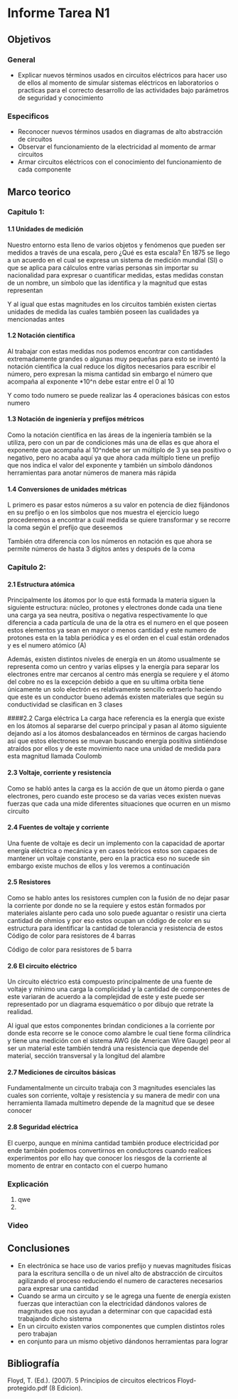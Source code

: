 # Informe Tarea N1
## Objetivos
### General
- Explicar nuevos términos usados en circuitos eléctricos para hacer uso de ellos al 
momento de simular sistemas eléctricos en laboratorios o practicas para el correcto 
desarrollo de las actividades bajo parámetros de seguridad y conocimiento
### Especificos
- Reconocer nuevos términos usados en diagramas de alto abstracción de circuitos
- Observar el funcionamiento de la electricidad al momento de armar circuitos
- Armar circuitos eléctricos con el conocimiento del funcionamiento de cada componente
## Marco teorico
### Capitulo 1:
#### 1.1 Unidades de medición
Nuestro entorno esta lleno de varios objetos y fenómenos que pueden ser medidos a través de 
una escala, pero ¿Qué es esta escala? En 1875 se llego a un acuerdo en el cual se expresa un 
sistema de medición mundial (SI) o que se aplica para cálculos entre varias personas sin 
importar su nacionalidad para expresar o cuantificar medidas, estas medidas constan de un 
nombre, un símbolo que las identifica y la magnitud que estas representan

Y al igual que estas magnitudes en los circuitos también existen ciertas unidades de medida las 
cuales también poseen las cualidades ya mencionadas antes

#### 1.2 Notación científica
Al trabajar con estas medidas nos podemos encontrar con cantidades extremadamente grandes o 
algunas muy pequeñas para esto se inventó la notación científica la cual reduce los dígitos 
necesarios para escribir el número, pero expresan la misma cantidad sin embargo el número que 
acompaña al exponente *10^n debe estar entre el 0 al 10

Y como todo numero se puede realizar las 4 operaciones básicas con estos numero

#### 1.3 Notación de ingeniería y prefijos métricos
Como la notación científica en las áreas de la ingeniería también se la utiliza, pero con un par de 
condiciones más una de ellas es que ahora el exponente que acompaña al 10^ndebe ser un 
múltiplo de 3 ya sea positivo o negativo, pero no acaba aquí ya que ahora cada múltiplo tiene un 
prefijo que nos indica el valor del exponente y también un símbolo dándonos herramientas para 
anotar números de manera más rápida

#### 1.4 Conversiones de unidades métricas
L primero es pasar estos números a su valor en potencia de diez fijándonos en su prefijo o en 
los símbolos que nos muestra el ejercicio luego procederemos a encontrar a cuál medida se 
quiere transformar y se recorre la coma según el prefijo que deseemos

También otra diferencia con los números en notación es que ahora se permite números de hasta
3 dígitos antes y después de la coma

### Capitulo 2:
#### 2.1 Estructura atómica
Principalmente los átomos por lo que está formada la materia siguen la siguiente estructura: 
núcleo, protones y electrones donde cada una tiene una carga ya sea neutra, positiva o negativa 
respectivamente lo que diferencia a cada partícula de una de la otra es el numero en el que 
poseen estos elementos ya sean en mayor o menos cantidad y este numero de protones esta en la 
tabla periódica y es el orden en el cual están ordenados y es el numero atómico (A)

Además, existen distintos niveles de energía en un átomo usualmente se representa como un 
centro y varias elipses y la energía para separar los electrones entre mar cercanos al centro más 
energía se requiere y el átomo del cobre no es la excepción debido a que en su ultima orbita 
tiene únicamente un solo electrón es relativamente sencillo extraerlo haciendo que este es un 
conductor bueno además existen materiales que según su conductividad se clasifican en 3 clases

####2.2 Carga eléctrica
La carga hace referencia es la energía que existe en los átomos al separarse del cuerpo principal 
y pasan al átomo siguiente dejando así a los átomos desbalanceados en términos de cargas 
haciendo así que estos electrones se muevan buscando energía positiva sintiéndose atraídos por 
ellos y de este movimiento nace una unidad de medida para esta magnitud llamada Coulomb

#### 2.3 Voltaje, corriente y resistencia
Como se habló antes la carga es la acción de que un átomo pierda o gane electrones, pero 
cuando este proceso se da varias veces existen nuevas fuerzas que cada una mide diferentes 
situaciones que ocurren en un mismo circuito

#### 2.4 Fuentes de voltaje y corriente
 Una fuente de voltaje es decir un implemento con la capacidad de aportar energía eléctrica o 
 mecánica y en casos teóricos estos son capaces de mantener un voltaje constante, pero en la 
 practica eso no sucede sin embargo existe muchos de ellos y los veremos a continuación 
 
 #### 2.5 Resistores
Como se hablo antes los resistores cumplen con la fusión de no dejar pasar la corriente por 
donde no se la requiere y estos están formados por materiales aislante pero cada uno solo puede 
aguantar o resistir una cierta cantidad de ohmios y por eso estos ocupan un código de color en 
su estructura para identificar la cantidad de tolerancia y resistencia de estos
Código de color para resistores de 4 barras
 
Código de color para resistores de 5 barra

#### 2.6 El circuito eléctrico
Un circuito eléctrico está compuesto principalmente de una fuente de voltaje y mínimo una 
carga la complicidad y la cantidad de componentes de este variaran de acuerdo a la complejidad 
de este y este puede ser representado por un diagrama esquemático o por dibujo que retrate la 
realidad.

Al igual que estos componentes brindan condiciones a la corriente por donde esta recorre se le 
conoce como alambre le cual tiene forma cilíndrica y tiene una medición con el sistema AWG 
(de American Wire Gauge) peor al ser un material este también tendrá una resistencia que 
depende del material, sección transversal y la longitud del alambre

#### 2.7 Mediciones de circuitos básicas
Fundamentalmente un circuito trabaja con 3 magnitudes esenciales las cuales son corriente, 
voltaje y resistencia y su manera de medir con una herramienta llamada multímetro depende de 
la magnitud que se desee conocer

#### 2.8 Seguridad eléctrica
El cuerpo, aunque en mínima cantidad también produce electricidad por ende también podemos 
convertirnos en conductores cuando realices experimentos por ello hay que conocer los riesgos 
de la corriente al momento de entrar en contacto con el cuerpo humano

### Explicación
1) qwe
2) 

### Video

## Conclusiones
- En electrónica se hace uso de varios prefijo y nuevas magnitudes físicas para la 
escritura sencilla o de un nivel alto de abstracción de circuitos agilizando el proceso 
reduciendo el numero de caracteres necesarios para expresar una cantidad
-	Cuando se arma un circuito y se le agrega una fuente de energía existen fuerzas que 
interactúan con la electricidad dándonos valores de magnitudes que nos ayudan a 
determinar con que capacidad está trabajando dicho sistema
-	En un circuito existen varios componentes que cumplen distintos roles pero trabajan 
-	en conjunto para un mismo objetivo dándonos herramientas para lograr 
## Bibliografía
Floyd, T. (Ed.). (2007). 5 Principios de circuitos electricos Floyd-protegido.pdf (8 Edicion).

